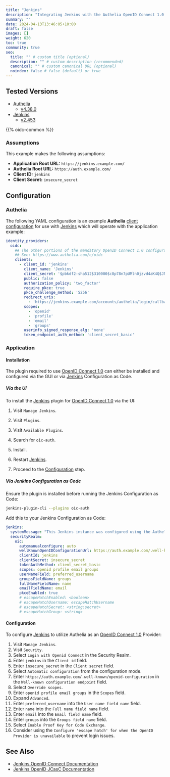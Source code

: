 ```yaml
---
title: "Jenkins"
description: "Integrating Jenkins with the Authelia OpenID Connect 1.0 Provider."
summary: ""
date: 2024-04-13T13:46:05+10:00
draft: false
images: []
weight: 620
toc: true
community: true
seo:
  title: "" # custom title (optional)
  description: "" # custom description (recommended)
  canonical: "" # custom canonical URL (optional)
  noindex: false # false (default) or true
---
```


## Tested Versions

* [Authelia]
  * [v4.38.0](https://github.com/authelia/authelia/releases/tag/v4.38.0)
* [Jenkins]
  * [v2.453](https://www.jenkins.io/changelog/2.453/)

{{% oidc-common %}}

### Assumptions

This example makes the following assumptions:

* __Application Root URL:__ `https://jenkins.example.com/`
* __Authelia Root URL:__ `https://auth.example.com/`
* __Client ID:__ `jenkins`
* __Client Secret:__ `insecure_secret`

## Configuration

### Authelia

The following YAML configuration is an example __Authelia__ [client configuration] for use with [Jenkins] which will
operate with the application example:

```yaml {title="configuration.yml"}
identity_providers:
  oidc:
    ## The other portions of the mandatory OpenID Connect 1.0 configuration go here.
    ## See: https://www.authelia.com/c/oidc
    clients:
      - client_id: 'jenkins'
        client_name: 'Jenkins'
        client_secret: '$pbkdf2-sha512$310000$c8p78n7pUMln0jzvd4aK4Q$JNRBzwAo0ek5qKn50cFzzvE9RXV88h1wJn5KGiHrD0YKtZaR/nCb2CJPOsKaPK0hjf.9yHxzQGZziziccp6Yng'  # The digest of 'insecure_secret'.
        public: false
        authorization_policy: 'two_factor'
        require_pkce: true
        pkce_challenge_method: 'S256'
        redirect_uris:
          - 'https://jenkins.example.com/accounts/authelia/login/callback'
        scopes:
          - 'openid'
          - 'profile'
          - 'email'
          - 'groups'
        userinfo_signed_response_alg: 'none'
        token_endpoint_auth_method: 'client_secret_basic'
```

### Application

#### Installation

The plugin required to use [OpenID Connect 1.0] can either be installed and configured via the GUI or via [Jenkins]
Configuration as Code.

##### Via the UI

To install the [Jenkins] plugin for [OpenID Connect 1.0] via the UI:

1. Visit `Manage Jenkins`.

2. Visit `Plugins`.

3. Visit `Available Plugins`.

4. Search for `oic-auth`.

5. Install.

6. Restart [Jenkins].

7. Proceed to the [Configuration](#configuration-1) step.

##### Via Jenkins Configuration as Code

Ensure the plugin is installed before running the Jenkins Configuration as Code:

```bash
jenkins-plugin-cli --plugins oic-auth
```

Add this to your Jenkins Configuration as Code:

```yaml
jenkins:
  systemMessage: "This Jenkins instance was configured using the Authelia example Configuration as Code, thanks Authelia!"
  securityRealm:
    oic:
      automanualconfigure: auto
      wellKnownOpenIDConfigurationUrl: https://auth.example.com/.well-known/openid-configuration
      clientId: jenkins
      clientSecret: insecure_secret
      tokenAuthMethod: client_secret_basic
      scopes: openid profile email groups
      userNameField: preferred_username
      groupsFieldName: groups
      fullNameFieldName: name
      emailFieldName: email
      pkceEnabled: true
      # escapeHatchEnabled: <boolean>
      # escapeHatchUsername: escapeHatchUsername
      # escapeHatchSecret: <string:secret>
      # escapeHatchGroup: <string>
```

#### Configuration

To configure [Jenkins] to utilize Authelia as an [OpenID Connect 1.0] Provider:

1. Visit `Manage Jenkins`.
2. Visit `Security`.
3. Select `Login with Openid Connect` in the Security Realm.
4. Enter `jenkins` in the `Client id` field.
5. Enter `insecure_secret` in the `Client secret` field.
6. Select `Automatic configuration` from the configuration mode.
7. Enter `https://auth.example.com/.well-known/openid-configuration` in the `Well-known configuration endpoint` field.
8. Select `Override scopes`.
9. Enter `openid profile email groups` in the `Scopes` field.
10. Expand `Advanced`.
11. Enter `preferred_username` into the `User name field name` field.
12. Enter `name` into the `Full name field name` field.
13. Enter `email` into the `Email field name` field.
14. Enter `groups` into the `Groups field name` field.
15. Select `Enable Proof Key for Code Exchange`.
16. Consider using the `Configure 'escape hatch' for when the OpenID Provider is unavailable` to prevent login issues.

## See Also

- [Jenkins OpenID Connect Documentation](https://plugins.jenkins.io/oic-auth/)
- [Jenkins OpenID JCasC Documentation](https://github.com/jenkinsci/oic-auth-plugin/blob/master/docs/configuration/README.md)

[Jenkins]: https://www.jenkins.io/
[Authelia]: https://www.authelia.com
[OpenID Connect 1.0]: ../../openid-connect/introduction.md
[client configuration]: ../../../configuration/identity-providers/openid-connect/clients.md

